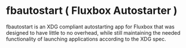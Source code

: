 fbautostart ( Fluxbox Autostarter )
===================================

fbautostart is an XDG compliant autostarting app for Fluxbox that was designed
to have little to no overhead, while still maintaining the needed functionality
of launching applications according to the XDG spec.
